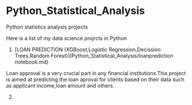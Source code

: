 # Python_Statistical_Analysis

Python statistics analysis projects

Here is a list of my data science projrcts in Python

1.  [LOAN PREDICTION (XGBoost,Logistic Regression,Decission Trees,Random Forest)](Python_Statistical_Analysis/loanprediction notebook.md)

Loan approval is a very crucial part in any financial institutions.This project is aimed at predicting the loan aproval for clients based on their data such as applicant income,loan amount and others.

2.  
